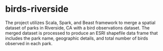 # birds-riverside
The project utilizes Scala, Spark, and Beast framework to merge a spatial dataset of parks in Riverside, CA with a bird observations dataset. The merged dataset is processed to produce an ESRI shapefile data frame that includes the park name, geographic details, and total number of birds observed in each park.
